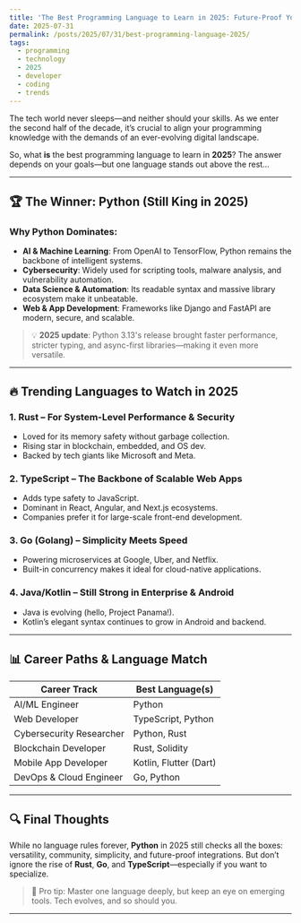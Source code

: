 ```yaml
---
title: 'The Best Programming Language to Learn in 2025: Future-Proof Your Skills'
date: 2025-07-31
permalink: /posts/2025/07/31/best-programming-language-2025/
tags:
  - programming
  - technology
  - 2025
  - developer
  - coding
  - trends
---
```


The tech world never sleeps—and neither should your skills. As we enter the second half of the decade, it’s crucial to align your programming knowledge with the demands of an ever-evolving digital landscape.

So, what **is** the best programming language to learn in **2025**? The answer depends on your goals—but one language stands out above the rest...

---

## 🏆 The Winner: **Python** (Still King in 2025)

### Why Python Dominates:

- **AI & Machine Learning**: From OpenAI to TensorFlow, Python remains the backbone of intelligent systems.
- **Cybersecurity**: Widely used for scripting tools, malware analysis, and vulnerability automation.
- **Data Science & Automation**: Its readable syntax and massive library ecosystem make it unbeatable.
- **Web & App Development**: Frameworks like Django and FastAPI are modern, secure, and scalable.

> 💡 **2025 update**: Python 3.13's release brought faster performance, stricter typing, and async-first libraries—making it even more versatile.

---

## 🔥 Trending Languages to Watch in 2025

### 1. **Rust** – For System-Level Performance & Security

- Loved for its memory safety without garbage collection.
- Rising star in blockchain, embedded, and OS dev.
- Backed by tech giants like Microsoft and Meta.

### 2. **TypeScript** – The Backbone of Scalable Web Apps

- Adds type safety to JavaScript.
- Dominant in React, Angular, and Next.js ecosystems.
- Companies prefer it for large-scale front-end development.

### 3. **Go (Golang)** – Simplicity Meets Speed

- Powering microservices at Google, Uber, and Netflix.
- Built-in concurrency makes it ideal for cloud-native applications.

### 4. **Java/Kotlin** – Still Strong in Enterprise & Android

- Java is evolving (hello, Project Panama!).
- Kotlin’s elegant syntax continues to grow in Android and backend.

---

## 📊 Career Paths & Language Match

| Career Track              | Best Language(s)             |
|--------------------------|------------------------------|
| AI/ML Engineer            | Python                       |
| Web Developer             | TypeScript, Python           |
| Cybersecurity Researcher  | Python, Rust                 |
| Blockchain Developer      | Rust, Solidity               |
| Mobile App Developer      | Kotlin, Flutter (Dart)       |
| DevOps & Cloud Engineer   | Go, Python                   |

---

## 🔍 Final Thoughts

While no language rules forever, **Python** in 2025 still checks all the boxes: versatility, community, simplicity, and future-proof integrations. But don’t ignore the rise of **Rust**, **Go**, and **TypeScript**—especially if you want to specialize.

> 🚨 Pro tip: Master one language deeply, but keep an eye on emerging tools. Tech evolves, and so should you.

---
